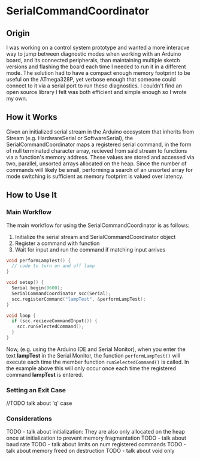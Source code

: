 # SerialCommandCoordinator

## Origin
I was working on a control system prototype and wanted a more interacve way to jump between diagnostic modes when working with an Arduino board, and its connected peripherals, than maintaining multiple sketch versions and flashing the board each time I needed to run it in a different mode. The solution had to have a compact enough memory footprint to be useful on the ATmega328P, yet verbose enough that someone could connect to it via a serial port to run these diagnostics. I couldn't find an open source library I felt was both efficient and simple enough so I wrote my own.

## How it Works
Given an initialized serial stream in the Arduino ecosystem that inherits from Stream (e.g. HardwareSerial or SoftwareSerial), the SerialCommandCoordinator maps a registered serial command, in the form of null terminated character array, recieved from said stream to functions via a function's memory address. These values are stored and accessed via two, parallel, unsorted arrays allocated on the heap. Since the number of commands will likely be small, performing a search of an unsorted array for mode switching is sufficient as memory footprint is valued over latency.


## How to Use It
### Main Workflow
The main workflow for using the SerialCommandCoordinator is as follows:
1. Initialize the serial stream and SerialCommandCoordinator object
2. Register a command with function
3. Wait for input and run the command if matching input arrives
``` C++
void performLampTest() {
  // code to turn on and off lamp
}

void setup() {
  Serial.begin(9600);
  SerialCommandCoordinator scc(Serial);
  scc.registerCommand("lampTest", &performLampTest);
}

void loop {
  if (scc.recieveCommandInput()) {
    scc.runSelectedCommand();
  }
}
```
Now, (e.g. using the Arduino IDE and Serial Monitor), when you enter the text **lampTest** in the Serial Monitor, the function ```performLampTest()``` will execute each time the member function ```runSelectedCommand()``` is called. In the example above this will only occur once each time the registered command **lampTest** is entered.

### Setting an Exit Case
//TODO talk about 'q' case

### Considerations
 TODO - talk about initialization: They are also only allocated on the heap once at initialization to prevent memory fragmentation
 TODO - talk about baud rate
 TODO - talk about limits on num registered commands
 TODO - talk about memory freed on destruction
 TODO - talk about void only
